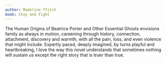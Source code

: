 ```yaml
---
author: Madeline ffitch
book: Stay and Fight
---
```


The Human Origins of Beatrice Porter and Other Essential Ghosts envisions family as always in motion, careening through history, connection, attachment, discovery and warmth, with all the pain, loss, and even violence that might include. Expertly paced, deeply imagined, by turns playful and heartbreaking, I love the way this novel understands that sometimes nothing will sustain us except the right story that is truer than true.

